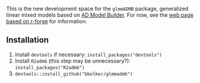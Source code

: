 This is the new development space for the `glmmADMB` package, generalized linear mixed models based on [AD Model Builder](http://admb-project.org). For now, see the [web page based on r-forge](http://glmmadmb.r-forge.r-project.org/) for information.

## Installation

1. Install `devtools` if necessary: `install_packages("devtools")`
2. Install `R2admb` (this step may be unnecessary?): `install_packages("R2admb")`
3. `devtools::install_github("bbolker/glmmadmb")`



